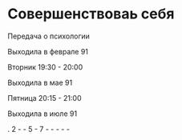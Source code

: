 # Совершенствоваь себя

Передача о психологии

Выходила в феврале 91

Вторник 19:30 - 20:00

Выходила в мае 91

Пятница 20:15 - 21:00

Выходила в июле 91

.   2   -   -   5   -
7   -   -   -   -   -
